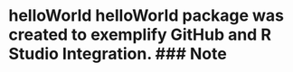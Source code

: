 # helloWorld helloWorld package was created to exemplify GitHub and R Studio Integration. ### Note 
